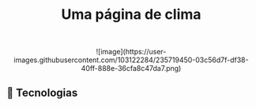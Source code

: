 <h1 align="center"> Uma página de clima </h1>


<p align="center">
 
</p>

<br>

<p align="center">
![image](https://user-images.githubusercontent.com/103122284/235719450-03c56d7f-df38-40ff-888e-36cfa8c47da7.png)
</p>

## 🚀 Tecnologias




